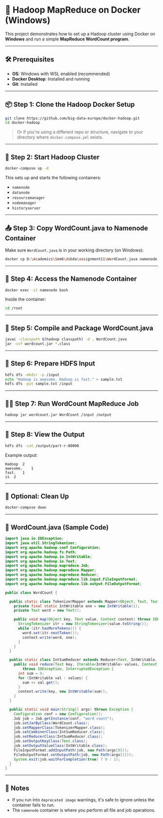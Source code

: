 # 🐳 Hadoop MapReduce on Docker (Windows)

This project demonstrates how to set up a Hadoop cluster using Docker on **Windows** and run a simple **MapReduce WordCount program**.

---

## 🛠 Prerequisites

- **OS**: Windows with WSL enabled (recommended)  
- **Docker Desktop**: Installed and running  
- **Git**: Installed

---

## 📦 Step 1: Clone the Hadoop Docker Setup

```bash
git clone https://github.com/big-data-europe/docker-hadoop.git
cd docker-hadoop
```

> Or if you're using a different repo or structure, navigate to your directory where `docker-compose.yml` exists.

---

## 🚀 Step 2: Start Hadoop Cluster

```bash
docker-compose up -d
```

This sets up and starts the following containers:

- `namenode`
- `datanode`
- `resourcemanager`
- `nodemanager`
- `historyserver`

---

## 📤 Step 3: Copy WordCount.java to Namenode Container

Make sure `WordCount.java` is in your working directory (on Windows):

```bash
docker cp D:\Academics\Sem6\dsbda\assignment11\WordCount.java namenode:/root/
```

---

## 🐧 Step 4: Access the Namenode Container

```bash
docker exec -it namenode bash
```

Inside the container:

```bash
cd /root
```

---

## 🧾 Step 5: Compile and Package WordCount.java

```bash
javac -classpath $(hadoop classpath) -d . WordCount.java
jar -cvf wordcount.jar *.class
```

---

## 📂 Step 6: Prepare HDFS Input

```bash
hdfs dfs -mkdir -p /input
echo "Hadoop is awesome. Hadoop is fast." > sample.txt
hdfs dfs -put sample.txt /input
```

---

## 🏃‍♂️ Step 7: Run WordCount MapReduce Job

```bash
hadoop jar wordcount.jar WordCount /input /output
```

---

## 📖 Step 8: View the Output

```bash
hdfs dfs -cat /output/part-r-00000
```

Example output:
```
Hadoop	2
awesome.	1
fast.	1
is	2
```

---

## 🧹 Optional: Clean Up

```bash
docker-compose down
```

---

## 📄 WordCount.java (Sample Code)

```java
import java.io.IOException;
import java.util.StringTokenizer;
import org.apache.hadoop.conf.Configuration;
import org.apache.hadoop.fs.Path;
import org.apache.hadoop.io.IntWritable;
import org.apache.hadoop.io.Text;
import org.apache.hadoop.mapreduce.Job;
import org.apache.hadoop.mapreduce.Mapper;
import org.apache.hadoop.mapreduce.Reducer;
import org.apache.hadoop.mapreduce.lib.input.FileInputFormat;
import org.apache.hadoop.mapreduce.lib.output.FileOutputFormat;

public class WordCount {

  public static class TokenizerMapper extends Mapper<Object, Text, Text, IntWritable> {
    private final static IntWritable one = new IntWritable(1);
    private Text word = new Text();

    public void map(Object key, Text value, Context context) throws IOException, InterruptedException {
      StringTokenizer itr = new StringTokenizer(value.toString());
      while (itr.hasMoreTokens()) {
        word.set(itr.nextToken());
        context.write(word, one);
      }
    }
  }

  public static class IntSumReducer extends Reducer<Text, IntWritable, Text, IntWritable> {
    public void reduce(Text key, Iterable<IntWritable> values, Context context)
        throws IOException, InterruptedException {
      int sum = 0;
      for (IntWritable val : values) {
        sum += val.get();
      }
      context.write(key, new IntWritable(sum));
    }
  }

  public static void main(String[] args) throws Exception {
    Configuration conf = new Configuration();
    Job job = Job.getInstance(conf, "word count");
    job.setJarByClass(WordCount.class);
    job.setMapperClass(TokenizerMapper.class);
    job.setCombinerClass(IntSumReducer.class);
    job.setReducerClass(IntSumReducer.class);
    job.setOutputKeyClass(Text.class);
    job.setOutputValueClass(IntWritable.class);
    FileInputFormat.addInputPath(job, new Path(args[0]));
    FileOutputFormat.setOutputPath(job, new Path(args[1]));
    System.exit(job.waitForCompletion(true) ? 0 : 1);
  }
}
```

---

## 📌 Notes

- If you run into `deprecated image` warnings, it's safe to ignore unless the container fails to run.
- The `namenode` container is where you perform all file and job operations.
